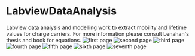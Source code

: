 # LabviewDataAnalysis
Labview data analysis and modelling work to extract mobility and lifetime values for charge carriers.
For more information please consult Lenahan's thesis and book for equations.
![first page](https://cloud.githubusercontent.com/assets/18652957/17258708/313ee0a4-5596-11e6-96a7-32700baedfc6.jpg)
![second page](https://cloud.githubusercontent.com/assets/18652957/17278921/1189606c-5736-11e6-9243-ac43bb7e89f2.jpg)
![third page](https://cloud.githubusercontent.com/assets/18652957/17278926/2bd2c22e-5736-11e6-8045-cc4a28b5ae9f.jpg)
![fourth page](https://cloud.githubusercontent.com/assets/18652957/17278927/326a5386-5736-11e6-9b37-acd79f7742bc.jpg)
![fifth page](https://cloud.githubusercontent.com/assets/18652957/17278929/39595200-5736-11e6-9718-b65902ec1f7d.jpg)
![sixth page](https://cloud.githubusercontent.com/assets/18652957/17278931/40c858b0-5736-11e6-9bf0-abe79a7ed130.jpg)
![seventh page](https://cloud.githubusercontent.com/assets/18652957/17278933/469fa720-5736-11e6-9aec-0e48290284d2.jpg)
